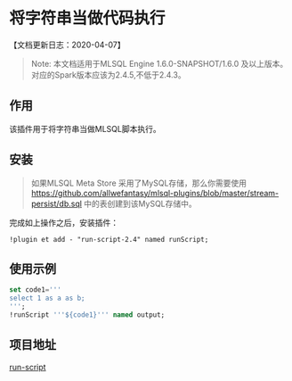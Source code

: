 # 将字符串当做代码执行

【文档更新日志：2020-04-07】

> Note: 本文档适用于MLSQL Engine 1.6.0-SNAPSHOT/1.6.0 及以上版本。  
> 对应的Spark版本应该为2.4.5,不低于2.4.3。

## 作用

该插件用于将字符串当做MLSQL脚本执行。

## 安装

> 如果MLSQL Meta Store 采用了MySQL存储，那么你需要使用 https://github.com/allwefantasy/mlsql-plugins/blob/master/stream-persist/db.sql
> 中的表创建到该MySQL存储中。

完成如上操作之后，安装插件：

```
!plugin et add - "run-script-2.4" named runScript;
```


## 使用示例

```sql
set code1='''
select 1 as a as b;
''';
!runScript '''${code1}''' named output;
```


## 项目地址

[run-script](https://github.com/allwefantasy/mlsql-plugins/tree/master/run-script)